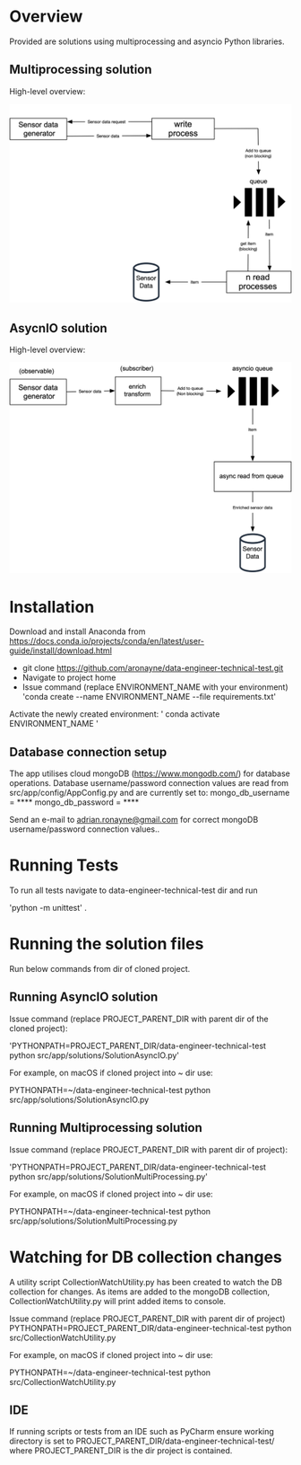 # Overview

Provided are solutions using multiprocessing and asyncio Python libraries.

## Multiprocessing solution

High-level overview:

![ScreenShot](https://raw.githubusercontent.com/aronayne/data-engineer-technical-test/master/readme-images/multiprocessing.png)

## AsycnIO solution

High-level overview:

![ScreenShot](https://raw.githubusercontent.com/aronayne/data-engineer-technical-test/master/readme-images/asyncio.png)

# Installation

Download and install Anaconda from https://docs.conda.io/projects/conda/en/latest/user-guide/install/download.html

* git clone https://github.com/aronayne/data-engineer-technical-test.git
* Navigate to project home
* Issue command (replace ENVIRONMENT_NAME with your environment) 'conda create --name ENVIRONMENT_NAME --file requirements.txt'

Activate the newly created environment: ' conda activate ENVIRONMENT_NAME '

## Database connection setup

The app utilises cloud mongoDB (https://www.mongodb.com/) for database operations.
Database username/password connection values are read from src/app/config/AppConfig.py and are currently set to:
mongo_db_username = ****
mongo_db_password = ****

Send an e-mail to adrian.ronayne@gmail.com for correct mongoDB username/password connection values..

# Running Tests

To run all tests navigate to data-engineer-technical-test dir and run 

'python -m unittest' .

# Running the solution files

Run below commands from dir of cloned project.

## Running AsyncIO solution

Issue command (replace PROJECT_PARENT_DIR with parent dir of the cloned project):
  
'PYTHONPATH=PROJECT_PARENT_DIR/data-engineer-technical-test python src/app/solutions/SolutionAsyncIO.py'

For example, on macOS if cloned project into ~ dir use:

PYTHONPATH=~/data-engineer-technical-test python src/app/solutions/SolutionAsyncIO.py

## Running Multiprocessing solution

Issue command (replace PROJECT_PARENT_DIR with parent dir of project):

'PYTHONPATH=PROJECT_PARENT_DIR/data-engineer-technical-test python src/app/solutions/SolutionMultiProcessing.py'

For example, on macOS if cloned project into ~ dir use:

PYTHONPATH=~/data-engineer-technical-test python src/app/solutions/SolutionMultiProcessing.py

# Watching for DB collection changes

A utility script CollectionWatchUtility.py has been created to watch the DB collection for changes.
As items are added to the mongoDB collection, CollectionWatchUtility.py will print added items to console.

Issue command (replace PROJECT_PARENT_DIR with parent dir of project)
PYTHONPATH=PROJECT_PARENT_DIR/data-engineer-technical-test python src/CollectionWatchUtility.py

For example, on macOS if cloned project into ~ dir use:

PYTHONPATH=~/data-engineer-technical-test python src/CollectionWatchUtility.py

## IDE

If running scripts or tests from an IDE such as PyCharm ensure working directory is set to PROJECT_PARENT_DIR/data-engineer-technical-test/
where PROJECT_PARENT_DIR is the dir project is contained.